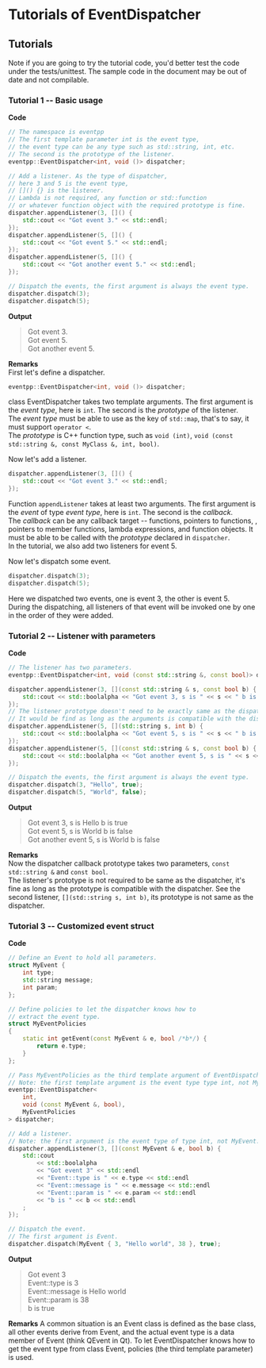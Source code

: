 # Tutorials of EventDispatcher

<!--toc-->

## Tutorials

Note if you are going to try the tutorial code, you'd better test the code under the tests/unittest. The sample code in the document may be out of date and not compilable.

### Tutorial 1 -- Basic usage

**Code**  
```c++
// The namespace is eventpp
// The first template parameter int is the event type,
// the event type can be any type such as std::string, int, etc.
// The second is the prototype of the listener.
eventpp::EventDispatcher<int, void ()> dispatcher;

// Add a listener. As the type of dispatcher,
// here 3 and 5 is the event type,
// []() {} is the listener.
// Lambda is not required, any function or std::function
// or whatever function object with the required prototype is fine.
dispatcher.appendListener(3, []() {
    std::cout << "Got event 3." << std::endl;
});
dispatcher.appendListener(5, []() {
    std::cout << "Got event 5." << std::endl;
});
dispatcher.appendListener(5, []() {
    std::cout << "Got another event 5." << std::endl;
});

// Dispatch the events, the first argument is always the event type.
dispatcher.dispatch(3);
dispatcher.dispatch(5);
```

**Output**  
> Got event 3.  
> Got event 5.  
> Got another event 5.  

**Remarks**  
First let's define a dispatcher.
```c++
eventpp::EventDispatcher<int, void ()> dispatcher;
```
class EventDispatcher takes two template arguments. The first argument is the *event type*, here is `int`. The second is the *prototype* of the listener.  
The *event type* must be able to use as the key of `std::map`, that's to say, it must support `operator <`.  
The *prototype* is C++ function type, such as `void (int)`, `void (const std::string &, const MyClass &, int, bool)`.  

Now let's add a listener.  
```c++
dispatcher.appendListener(3, []() {
    std::cout << "Got event 3." << std::endl;
});
```
Function `appendListener` takes at least two arguments. The first argument is the *event* of type *event type*, here is `int`. The second is the *callback*.  
The *callback* can be any callback target -- functions, pointers to functions, , pointers to member functions, lambda expressions, and function objects. It must be able to be called with the *prototype* declared in `dispatcher`.  
In the tutorial, we also add two listeners for event 5.  

Now let's dispatch some event.
```c++
dispatcher.dispatch(3);
dispatcher.dispatch(5);
```
Here we dispatched two events, one is event 3, the other is event 5.  
During the dispatching, all listeners of that event will be invoked one by one in the order of they were added.

### Tutorial 2 -- Listener with parameters

**Code**  
```c++
// The listener has two parameters.
eventpp::EventDispatcher<int, void (const std::string &, const bool)> dispatcher;

dispatcher.appendListener(3, [](const std::string & s, const bool b) {
    std::cout << std::boolalpha << "Got event 3, s is " << s << " b is " << b << std::endl;
});
// The listener prototype doesn't need to be exactly same as the dispatcher.
// It would be find as long as the arguments is compatible with the dispatcher.
dispatcher.appendListener(5, [](std::string s, int b) {
    std::cout << std::boolalpha << "Got event 5, s is " << s << " b is " << b << std::endl;
});
dispatcher.appendListener(5, [](const std::string & s, const bool b) {
    std::cout << std::boolalpha << "Got another event 5, s is " << s << " b is " << b << std::endl;
});

// Dispatch the events, the first argument is always the event type.
dispatcher.dispatch(3, "Hello", true);
dispatcher.dispatch(5, "World", false);
```

**Output**  
> Got event 3, s is Hello b is true  
> Got event 5, s is World b is false  
> Got another event 5, s is World b is false  

**Remarks**  
Now the dispatcher callback prototype takes two parameters, `const std::string &` and `const bool`.  
The listener's prototype is not required to be same as the dispatcher, it's fine as long as the prototype is compatible with the dispatcher. See the second listener, `[](std::string s, int b)`, its prototype is not same as the dispatcher.

### Tutorial 3 -- Customized event struct

**Code**  
```c++
// Define an Event to hold all parameters.
struct MyEvent {
    int type;
    std::string message;
    int param;
};

// Define policies to let the dispatcher knows how to
// extract the event type.
struct MyEventPolicies
{
    static int getEvent(const MyEvent & e, bool /*b*/) {
        return e.type;
    }
};

// Pass MyEventPolicies as the third template argument of EventDispatcher.
// Note: the first template argument is the event type type int, not MyEvent.
eventpp::EventDispatcher<
    int,
    void (const MyEvent &, bool),
    MyEventPolicies
> dispatcher;

// Add a listener.
// Note: the first argument is the event type of type int, not MyEvent.
dispatcher.appendListener(3, [](const MyEvent & e, bool b) {
    std::cout
        << std::boolalpha
        << "Got event 3" << std::endl
        << "Event::type is " << e.type << std::endl
        << "Event::message is " << e.message << std::endl
        << "Event::param is " << e.param << std::endl
        << "b is " << b << std::endl
    ;
});

// Dispatch the event.
// The first argument is Event.
dispatcher.dispatch(MyEvent { 3, "Hello world", 38 }, true);
```

**Output**  

> Got event 3  
> Event::type is 3  
> Event::message is Hello world  
> Event::param is 38  
> b is true  

**Remarks**
A common situation is an Event class is defined as the base class, all other events derive from Event, and the actual event type is a data member of Event (think QEvent in Qt). To let EventDispatcher knows how to get the event type from class Event, policies (the third template parameter) is used.  
